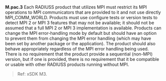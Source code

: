 
**M.pac.3** Each RADIUSS product that utilizes MPI must restrict its MPI operations to MPI communicators that are provided to it and not use directly MPI_COMM_WORLD. Products must use configure tests or version tests to detect MPI 2 or MPI 3 features that may not be available; it should not be assumed that a full MPI 2 or MPI 3 implementation is available. Products can change the MPI error-handling mode by default but should have an option to prevent them from changing the MPI error handling (which may have been set by another package or the application). The product should also behave appropriately regardless of the MPI error handling being used. There is no requirement that the product provide a sequential (non-MPI) version, but if one is provided, there is no requirement that it be compatible or usable with other RADIUSS products running without MPI.

> Ref: xSDK M3.
